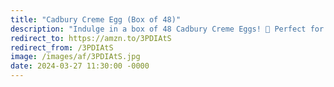 ```yaml
---
title: "Cadbury Creme Egg (Box of 48)"
description: "Indulge in a box of 48 Cadbury Creme Eggs! 🍫 Perfect for sharing (or not 😉), these iconic treats are bursting with creamy goodness. Get ready to satisfy your sweet tooth cravings! #Cadbury #CremeEgg #ChocolateLovers #affiliate #ad"
redirect_to: https://amzn.to/3PDIAtS
redirect_from: /3PDIAtS
image: /images/af/3PDIAtS.jpg
date: 2024-03-27 11:30:00 -0000
---
```

